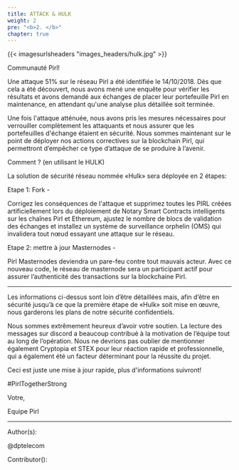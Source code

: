```yaml
---
title: ATTACK & HULK
weight: 2
pre: "<b>2. </b>"
chapter: true
---
```

{{< imagesurlsheaders "images_headers/hulk.jpg"  >}}


Communauté Pirl!

Une attaque  51% sur le réseau Pirl a été identifiée le 14/10/2018. Dès que cela a été découvert, nous avons mené une enquête pour vérifier les résultats et avons demandé aux échanges de placer leur portefeuille Pirl en maintenance, en attendant qu'une analyse plus détaillée soit terminée.

Une fois l'attaque atténuée, nous avons pris les mesures nécessaires pour verrouiller complètement les attaquants et nous assurer que les portefeuilles d'échange étaient en sécurité. Nous sommes maintenant sur le point de déployer nos actions correctives sur la blockchain Pirl, qui permettront d’empêcher ce type d’attaque de se produire à l’avenir.

Comment ? (en utilisant le HULK)

La solution de sécurité réseau nommée «Hulk» sera déployée en 2 étapes:



Etape 1: Fork -

Corrigez les conséquences de l'attaque et supprimez toutes les PIRL créées artificiellement lors du déploiement de Notary Smart Contracts intelligents sur les chaînes Pirl et Ethereum, ajustez le nombre de blocs de validation des échanges et installez un système de surveillance orphelin (OMS) qui invalidera tout nœud essayant une attaque sur le réseau.



Etape 2: mettre à jour Masternodes -

Pirl Masternodes deviendra un pare-feu contre tout mauvais acteur. Avec ce nouveau code, le réseau de masternode sera un participant actif pour assurer l’authenticité des transactions sur la blockchaine Pirl.


-------------------------------------------------------------------------------------------------------------------------------------------------------------------------------------------------------------------------------------

Les informations ci-dessus sont loin d’être détaillées mais, afin d’être en sécurité jusqu’à ce que la première étape de «Hulk» soit mise en œuvre, nous garderons les plans de notre sécurité confidentiels.

Nous sommes extrêmement heureux d’avoir votre soutien. La lecture des messages sur discord a beaucoup contribué à la motivation de l’équipe tout au long de l’opération. Nous ne devrions pas oublier de mentionner également Cryptopia et STEX pour leur réaction rapide et professionnelle, qui a également été un facteur déterminant pour la réussite du projet.

Ceci est juste une mise à jour rapide, plus d'informations suivront!



#PirlTogetherStrong



Votre,

Equipe Pirl


---
Author(s):  

@dptelecom  

Contributor():
